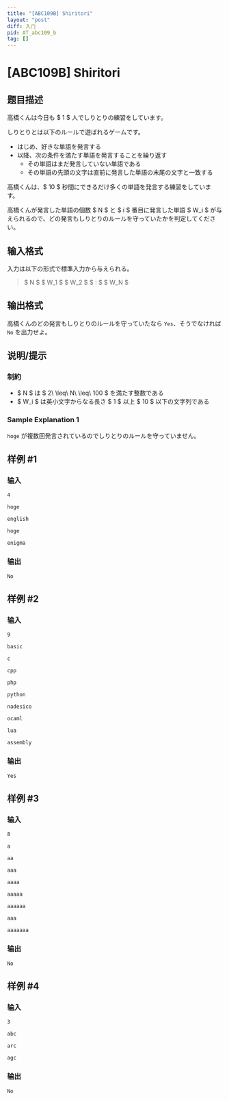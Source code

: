 ```yaml
---
title: "[ABC109B] Shiritori"
layout: "post"
diff: 入门
pid: AT_abc109_b
tag: []
---
```


# [ABC109B] Shiritori

## 题目描述

[problemUrl]: https://atcoder.jp/contests/abc109/tasks/abc109_b

高橋くんは今日も $ 1 $ 人でしりとりの練習をしています。

しりとりとは以下のルールで遊ばれるゲームです。

- はじめ、好きな単語を発言する
- 以降、次の条件を満たす単語を発言することを繰り返す
  - その単語はまだ発言していない単語である
  - その単語の先頭の文字は直前に発言した単語の末尾の文字と一致する

高橋くんは、$ 10 $ 秒間にできるだけ多くの単語を発言する練習をしています。

高橋くんが発言した単語の個数 $ N $ と $ i $ 番目に発言した単語 $ W_i $ が与えられるので、どの発言もしりとりのルールを守っていたかを判定してください。

## 输入格式

入力は以下の形式で標準入力から与えられる。

> $ N $ $ W_1 $ $ W_2 $ $ : $ $ W_N $

## 输出格式

高橋くんのどの発言もしりとりのルールを守っていたなら `Yes`、そうでなければ `No` を出力せよ。

## 说明/提示

### 制約

- $ N $ は $ 2\ \leq\ N\ \leq\ 100 $ を満たす整数である
- $ W_i $ は英小文字からなる長さ $ 1 $ 以上 $ 10 $ 以下の文字列である

### Sample Explanation 1

`hoge` が複数回発言されているのでしりとりのルールを守っていません。

## 样例 #1

### 输入

```
4
hoge
english
hoge
enigma
```

### 输出

```
No
```

## 样例 #2

### 输入

```
9
basic
c
cpp
php
python
nadesico
ocaml
lua
assembly
```

### 输出

```
Yes
```

## 样例 #3

### 输入

```
8
a
aa
aaa
aaaa
aaaaa
aaaaaa
aaa
aaaaaaa
```

### 输出

```
No
```

## 样例 #4

### 输入

```
3
abc
arc
agc
```

### 输出

```
No
```

